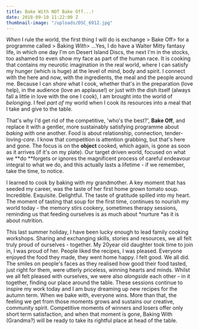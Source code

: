 ```yaml
---
title: Bake With NOT Bake Off...!
date: 2018-09-10 11:22:00 Z
thumbnail-image: "/uploads/DSC_6912.jpg"
---
```


*When* I rule the world, the first thing I will do is exchange > Bake Off>  for a programme called > Baking *With*> ...Yes, I do have a Walter Mitty fantasy life, in which one day I'm on Desert Island Discs, the next I'm in the stocks, too ashamed to even show my face as part of the human race. It is cooking that contains my neurotic imagination in the real world, where I can satisfy my hunger (which is huge) at the level of mind, body and spirit. I connect with the here and now, with the ingredients, the meal and the people around me. Because I can *share* what I cook, whether that's in the preparation (love help), in the audience (love an applause!) or just with the dish itself (always fall a little in love with the one I cook), I am brought into the world of *belonging*. I feel *part of* my world when I cook its resources into a meal that I take and give to the table.

That's why I'd get rid of the competitive, 'who's the best?', **Bake Off**, and replace it with a gentler, more sustainably satisfying programme about *baking with* one another.  Food is about relationship, connection, tender-loving-*care*. I know that competition is attention grabbing, but that's here and gone. The focus is on the **object** cooked, which again, is gone as soon as it arrives (if it's on my plate). Our target driven world, focused on what we **do **forgets or ignores the magnificent process of careful endeavour integral to what we do, and this actually lasts a lifetime - if we remember, take the time, to notice.

I learned to cook by baking with my grandmother. A key moment that has seeded my career, was the taste of her first home grown tomato soup. Incredible. Exquisite. Delightful. The taste of gratitude spilled into my heart. The moment of tasting that soup for the first time, continues to nourish my world today - the memory stirs cookery, sometimes therapy sessions, reminding us that feeding ourselves is as much about *nurture *as it is about nutrition.

This last summer holiday, I have been lucky enough to lead family cooking workshops.  Sharing and exchanging skills, stories and resources, we all felt truly proud of ourselves - together. My 20year old daughter took time to join in, I was proud of her.  People liked the recipes, I was pleased. Everyone enjoyed the food they made, they went home happy. I felt good. We all did. The smiles on people's faces as they realised how good their food tasted, just right for them, were utterly priceless, winning hearts and minds. Whilst we all felt pleased with ourselves, we were also *alongside* each other - in it together, finding our place around the table.  These sessions continue to inspire my work today and I am busy dreaming up new recipes for the autumn term. When we bake with, everyone wins.  More than that, the feeling we get from those moments grows and sustains our creative, community spirit.  Competitive moments of winners and losers offer only short term satisfaction, and when that moment is gone, Baking With (Grandma?) will be ready to take its rightful place at head of the table.     